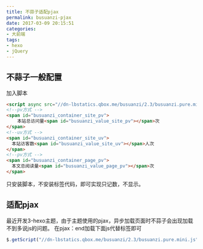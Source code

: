```yaml
---
title: 不蒜子适配pjax
permalink: busuanzi-pjax
date: 2017-03-09 20:15:51
categories:
- 大前端
tags:
- hexo
- jQuery
---
```

## 不蒜子一般配置
加入脚本
```html
<script async src="//dn-lbstatics.qbox.me/busuanzi/2.3/busuanzi.pure.mini.js"></script>
<!--pv方式 -->
<span id="busuanzi_container_site_pv">
    本站总访问量<span id="busuanzi_value_site_pv"></span>次
</span>
<!--uv方式 -->
<span id="busuanzi_container_site_uv">
  本站访客数<span id="busuanzi_value_site_uv"></span>人次
</span>
<!--pv方式 -->
<span id="busuanzi_container_page_pv">
  本文总阅读量<span id="busuanzi_value_page_pv"></span>次
</span>
```
只安装脚本，不安装标签代码，即可实现只记数，不显示。

## 适配pjax
最近开发3-hexo主题，由于主题使用的pjax，异步加载页面时不蒜子会出现加载不到多说js的问题。
在pjax：end加载下面js代替标签即可
```JavaScript
$.getScript("//dn-lbstatics.qbox.me/busuanzi/2.3/busuanzi.pure.mini.js");
```
